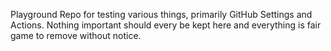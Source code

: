 Playground Repo for testing various things, primarily GitHub Settings and Actions. Nothing important should every be kept here and everything is fair game to remove without notice.
